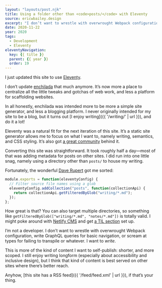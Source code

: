 ```yaml
---
layout: "layouts/post.njk"
title: Using a folder other than <code>posts/</code> with Eleventy
source: ericwbailey.design
excerpt: "I don’t want to wrestle with overwrought Webpack configuration, write GraphQL queries for basic navigation, or scream at types for failing to transpile or whatever. I want to write"
date: 2020-11-22
year: 2020
tags:
  - Development
  - Eleventy
eleventyNavigation:
  key: {{ title }}
  parent: {{ year }}
  order: 19
---
```


I just updated this site to use [Eleventy](https://www.11ty.dev/).

I don’t update [enchilada](https://github.com/ericwbailey/enchilada) that much anymore. It’s now more a place to centralize all the little tweaks and gotchas of web work, and less a platform for scaffolding websites.

In all honestly, enchilada was intended more to be more a simple site generator, and less a blogging platform. I never originally intended for my site to be a blog, but it turns out [I enjoy writing]({{ '/writing/' | url }}), and do it a lot!

Eleventy was a natural fit for the next iteration of this site. It’s a static site generator allows me to focus on what I want to, namely writing, semantics, and CSS styling. It’s also got [a great community](https://www.11ty.dev/docs/how-to-support/) behind it.

Converting this site was straightforward. It took roughly half a day—most of that was adding metadata for posts on other sites. I did run into one little snag, namely using a directory other than `posts/` to house my writing.

Fortunately, the wonderful [Dave Rupert](https://daverupert.com/) got me sorted:

```js
module.exports = function(eleventyConfig) {
  // Filter source file names using a glob
  eleventyConfig.addCollection("posts", function(collectionApi) {
    return collectionApi.getFilteredByGlob("writing/*.md");
  });
};
```

How great is that? You can also target multiple directories, so something like `getFilteredByGlob(["writing/*.md", "notes/*.md"])` is totally valid. I might poke around with [Netlify CMS](https://www.netlifycms.org/) and get [a TIL section](https://www.matuzo.at/til/) set up.

I’m not a developer. I don’t want to wrestle with overwrought Webpack configuration, write GraphQL queries for basic navigation, or scream at types for failing to transpile or whatever. I want to <em>write</em>.

This is more of the kind of content I want to self-publish: shorter, and more scoped. I still enjoy writing longform (especially about accessibility and inclusive design), but I think that kind of content is best served on other sites where there’s better reach.

Anyhow, [this site has a RSS feed]({{ '/feed/feed.xml' | url }}), if that’s your thing.
